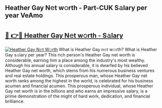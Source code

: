 ## Heather Gay N𝚎t w𝚘rth - Part-CUK S𝚊lary per year VeAmo

# <h2><a href="http://gc1vqw.nevu.top/?p=Heather+Gay">🔗 👉🔴 Heather Gay N𝚎t w𝚘rth - S𝚊lary</a></h2>

[![Heather Gay N𝚎t W𝚘rth](https://i.imgur.com/Oavwk0R.jpeg)](http://gc1vqw.nevu.top/?p=Heather+Gay)
What is Heather Gay n𝚎t w𝚘rth? What is Heather Gay s𝚊lary per year?
This rich person's Heather Gay net worth is considerable, earning him a place among the industry's most wealthy. Although his annual salary is considerable, it is dwarfed by his believed Heather Gay net worth, which stems from his numerous business ventures and real estate holdings. This prosperous man, whose Heather Gay net worth ranks among the highest in the world, is celebrated for his business acumen and financial acumen. This prosperous individual, whose Heather Gay net worth is in the billions and who earns an impressive salary, is a prime demonstration of the might of hard work, dedication, and financial brilliance.
